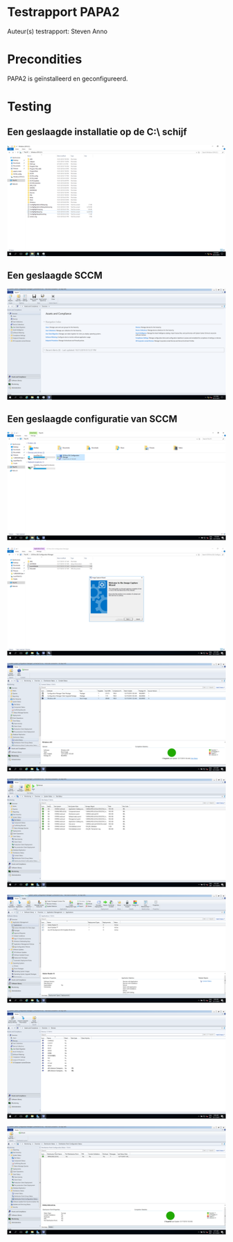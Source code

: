 # Testrapport PAPA2

Auteur(s) testrapport: Steven Anno

# Precondities

PAPA2 is geïnstalleerd en geconfigureerd.

# Testing

## Een geslaagde installatie op de C:\ schijf

![Screenshot](../Documentatie/Pictures/cdrive.png)

## Een geslaagde SCCM

![Screenshot](../Documentatie/Pictures/sccm.png)

## Een geslaagde configuratie van SCCM

![Screenshot](../Documentatie/Pictures/ISO_file.PNG)

![Screenshot](../Documentatie/Pictures/Wizard.PNG)

![Screenshot](../Documentatie/Pictures/content_status.PNG)

![Screenshot](../Documentatie/Pictures/site_status.PNG)

![Screenshot](../Documentatie/Pictures/applications.PNG)

![Screenshot](../Documentatie/Pictures/devices.PNG)

![Screenshot](../Documentatie/Pictures/DP_configuration_status.PNG) 



